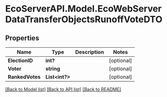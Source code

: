 # EcoServerAPI.Model.EcoWebServerDataTransferObjectsRunoffVoteDTO
## Properties

Name | Type | Description | Notes
------------ | ------------- | ------------- | -------------
**ElectionID** | **int?** |  | [optional] 
**Voter** | **string** |  | [optional] 
**RankedVotes** | **List&lt;int?&gt;** |  | [optional] 

[[Back to Model list]](../README.md#documentation-for-models) [[Back to API list]](../README.md#documentation-for-api-endpoints) [[Back to README]](../README.md)

